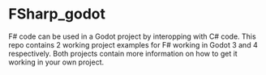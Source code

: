 # FSharp_godot
F# code can be used in a Godot project by interopping with C# code. This repo contains 2 working project examples for F# working in Godot 3 and 4 respectively. Both projects contain more information on how to get it working in your own project.
